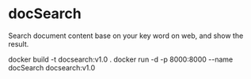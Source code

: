 # docSearch
Search document content base on your key word on web, and show the result.

docker build -t docsearch:v1.0 .
docker run -d -p 8000:8000 --name docSearch docsearch:v1.0
